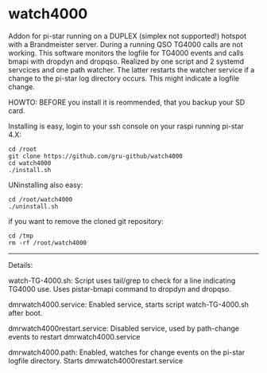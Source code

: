 # watch4000
Addon for pi-star running on a DUPLEX (simplex not supported!) hotspot with a Brandmeister server. 
During a running QSO TG4000 calls are not working. This software monitors the logfile for TG4000 events and calls bmapi with dropdyn and dropqso.
Realized by one script and 2 systemd servcices and one path watcher. The latter restarts the watcher service if a change to the pi-star log directory occurs. This might indicate a logfile change.

HOWTO:
BEFORE you install it is reommended, that you backup your SD card.

Installing is easy, login to your ssh console on your raspi running pi-star 4.X:

```
cd /root
git clone https://github.com/gru-github/watch4000
cd watch4000
./install.sh
```

UNinstalling also easy:

```
cd /root/watch4000
./uninstall.sh
```

if you want to remove the cloned git repository:

```
cd /tmp
rm -rf /root/watch4000
```

---------------------------------------------------------------------------

Details:

watch-TG-4000.sh: Script uses tail/grep to check for a line indicating TG4000 use. Uses pistar-bmapi command to dropdyn and dropqso.

dmrwatch4000.service: Enabled service, starts script watch-TG-4000.sh after boot.

dmrwatch4000restart.service: Disabled service, used by path-change events to restart dmrwatch4000.service

dmrwatch4000.path: Enabled, watches for change events on the pi-star logfile directory. Starts dmrwatch4000restart.service

